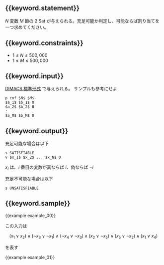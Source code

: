 ## {{keyword.statement}}
$N$ 変数 $M$ 節の 2 Sat が与えられる。充足可能か判定し、可能ならば割り当てを一つ求めてください。



## {{keyword.constraints}}

- $1 \leq N \leq 500,000$
- $1 \leq M \leq 500,000$

## {{keyword.input}}

[DIMACS 標準形式](http://www.domagoj-babic.com/uploads/ResearchProjects/Spear/dimacs-cnf.pdf) で与えられる。
サンプルも参考にせよ

~~~
p cnf $N$ $M$
$a_1$ $b_1$ 0
$a_2$ $b_2$ 0
:
$a_M$ $b_M$ 0
~~~

## {{keyword.output}}

充足可能な場合は以下

```
s SATISFIABLE
v $x_1$ $x_2$ ... $x_N$ 0
```

$x_i$ は、$i$ 番目の変数が真ならば $i$、偽ならば $-i$

充足不可能な場合は以下

~~~
s UNSATISFIABLE
~~~

## {{keyword.sample}}

{{example example_00}}

この入力は

$$
    (x_1 \lor x_2) \land
    (\lnot x_3 \lor \lnot x_1) \land
    (\lnot x_4 \lor \lnot x_3) \land
    (x_2 \lor \lnot x_5) \land
    (x_5 \lor \lnot x_2) \land
    (x_1 \lor x_4)
$$

を表す

{{example example_01}}

